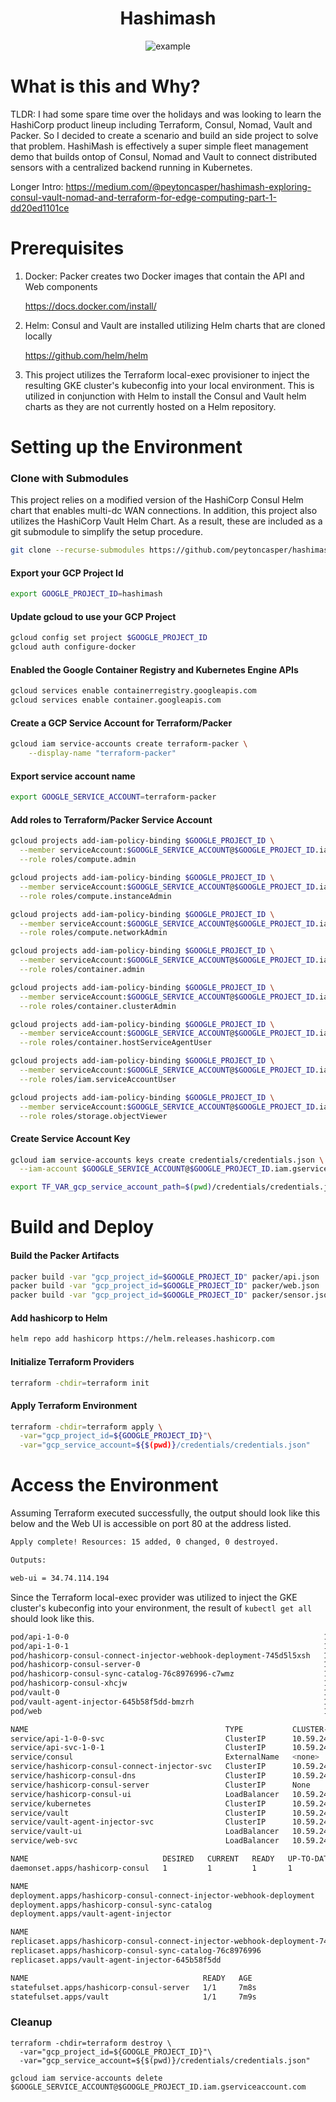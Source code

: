 <h1 align="center">Hashimash</h1>

<p align="center">
    <img align="center" src="docs/example.gif" alt="example"/>
</p>

# What is this and Why?

TLDR: I had some spare time over the holidays and was looking to learn the HashiCorp product lineup including Terraform, Consul, Nomad, Vault and Packer. So I decided to create a scenario and build an side project to solve that problem. HashiMash is effectively a super simple fleet management demo that builds ontop of Consul, Nomad and Vault to connect distributed sensors with a centralized backend running in Kubernetes.

Longer Intro: https://medium.com/@peytoncasper/hashimash-exploring-consul-vault-nomad-and-terraform-for-edge-computing-part-1-dd20ed1101ce

# Prerequisites

1. Docker: Packer creates two Docker images that contain the API and Web components

    https://docs.docker.com/install/

2. Helm: Consul and Vault are installed utilizing Helm charts that are cloned locally

    https://github.com/helm/helm
    
3. This project utilizes the Terraform local-exec provisioner to inject the resulting GKE cluster's kubeconfig into your 
local environment. This is utilized in conjunction with Helm to install the Consul and Vault helm charts as they are not 
currently hosted on a Helm repository. 

# Setting up the Environment

### Clone with Submodules
This project relies on a modified version of the HashiCorp Consul Helm chart that enables multi-dc WAN connections. 
In addition, this project also utilizes the HashiCorp Vault Helm Chart. As a result, these are included as a git submodule
to simplify the setup procedure.
```sh
git clone --recurse-submodules https://github.com/peytoncasper/hashimash
```

#### Export your GCP Project Id
```sh
export GOOGLE_PROJECT_ID=hashimash
```

#### Update gcloud to use your GCP Project
```sh
gcloud config set project $GOOGLE_PROJECT_ID
gcloud auth configure-docker
```

#### Enabled the Google Container Registry and Kubernetes Engine APIs

```sh
gcloud services enable containerregistry.googleapis.com
gcloud services enable container.googleapis.com
```

#### Create a GCP Service Account for Terraform/Packer
```sh
gcloud iam service-accounts create terraform-packer \
    --display-name "terraform-packer"
```

#### Export service account name 
```sh
export GOOGLE_SERVICE_ACCOUNT=terraform-packer
```

#### Add roles to Terraform/Packer Service Account
```sh
gcloud projects add-iam-policy-binding $GOOGLE_PROJECT_ID \
  --member serviceAccount:$GOOGLE_SERVICE_ACCOUNT@$GOOGLE_PROJECT_ID.iam.gserviceaccount.com \
  --role roles/compute.admin

gcloud projects add-iam-policy-binding $GOOGLE_PROJECT_ID \
  --member serviceAccount:$GOOGLE_SERVICE_ACCOUNT@$GOOGLE_PROJECT_ID.iam.gserviceaccount.com \
  --role roles/compute.instanceAdmin

gcloud projects add-iam-policy-binding $GOOGLE_PROJECT_ID \
  --member serviceAccount:$GOOGLE_SERVICE_ACCOUNT@$GOOGLE_PROJECT_ID.iam.gserviceaccount.com \
  --role roles/compute.networkAdmin

gcloud projects add-iam-policy-binding $GOOGLE_PROJECT_ID \
  --member serviceAccount:$GOOGLE_SERVICE_ACCOUNT@$GOOGLE_PROJECT_ID.iam.gserviceaccount.com \
  --role roles/container.admin

gcloud projects add-iam-policy-binding $GOOGLE_PROJECT_ID \
  --member serviceAccount:$GOOGLE_SERVICE_ACCOUNT@$GOOGLE_PROJECT_ID.iam.gserviceaccount.com \
  --role roles/container.clusterAdmin

gcloud projects add-iam-policy-binding $GOOGLE_PROJECT_ID \
  --member serviceAccount:$GOOGLE_SERVICE_ACCOUNT@$GOOGLE_PROJECT_ID.iam.gserviceaccount.com \
  --role roles/container.hostServiceAgentUser

gcloud projects add-iam-policy-binding $GOOGLE_PROJECT_ID \
  --member serviceAccount:$GOOGLE_SERVICE_ACCOUNT@$GOOGLE_PROJECT_ID.iam.gserviceaccount.com \
  --role roles/iam.serviceAccountUser

gcloud projects add-iam-policy-binding $GOOGLE_PROJECT_ID \
  --member serviceAccount:$GOOGLE_SERVICE_ACCOUNT@$GOOGLE_PROJECT_ID.iam.gserviceaccount.com \
  --role roles/storage.objectViewer
```

#### Create Service Account Key
```sh
gcloud iam service-accounts keys create credentials/credentials.json \
  --iam-account $GOOGLE_SERVICE_ACCOUNT@$GOOGLE_PROJECT_ID.iam.gserviceaccount.com

export TF_VAR_gcp_service_account_path=$(pwd)/credentials/credentials.json
```

# Build and Deploy

#### Build the Packer Artifacts
```sh
packer build -var "gcp_project_id=$GOOGLE_PROJECT_ID" packer/api.json
packer build -var "gcp_project_id=$GOOGLE_PROJECT_ID" packer/web.json
packer build -var "gcp_project_id=$GOOGLE_PROJECT_ID" packer/sensor.json
```
#### Add hashicorp to Helm
```sh
helm repo add hashicorp https://helm.releases.hashicorp.com
```

#### Initialize Terraform Providers
```sh
terraform -chdir=terraform init
```

#### Apply Terraform Environment
```sh
terraform -chdir=terraform apply \
  -var="gcp_project_id=${GOOGLE_PROJECT_ID}"\
  -var="gcp_service_account=${$(pwd)}/credentials/credentials.json"
```

# Access the Environment

Assuming Terraform executed successfully, the output should look like this below and the Web UI is accessible on port 80
at the address listed. 
```sh
Apply complete! Resources: 15 added, 0 changed, 0 destroyed.

Outputs:

web-ui = 34.74.114.194
```

Since the Terraform local-exec provider was utilized to inject the GKE cluster's kubeconfig into your environment, the 
result of `kubectl get all` should look like this.

```sh
pod/api-1-0-0                                                         1/1     Running   0          7m15s
pod/api-1-0-1                                                         1/1     Running   0          7m15s
pod/hashicorp-consul-connect-injector-webhook-deployment-745d5l5xsh   1/1     Running   0          7m8s
pod/hashicorp-consul-server-0                                         1/1     Running   2          7m7s
pod/hashicorp-consul-sync-catalog-76c8976996-c7wmz                    1/1     Running   1          7m8s
pod/hashicorp-consul-xhcjw                                            1/1     Running   0          6m18s
pod/vault-0                                                           1/1     Running   0          7m8s
pod/vault-agent-injector-645b58f5dd-bmzrh                             1/1     Running   0          7m8s
pod/web                                                               1/1     Running   0          7m15s

NAME                                            TYPE           CLUSTER-IP      EXTERNAL-IP             PORT(S)                                                                   AGE
service/api-1-0-0-svc                           ClusterIP      10.59.249.250   <none>                  80/TCP                                                                    7m16s
service/api-svc-1-0-1                           ClusterIP      10.59.240.7     <none>                  80/TCP                                                                    7m16s
service/consul                                  ExternalName   <none>          consul.service.consul   <none>                                                                    3m48s
service/hashicorp-consul-connect-injector-svc   ClusterIP      10.59.246.54    <none>                  443/TCP                                                                   7m8s
service/hashicorp-consul-dns                    ClusterIP      10.59.243.148   <none>                  53/TCP,53/UDP                                                             7m8s
service/hashicorp-consul-server                 ClusterIP      None            <none>                  8500/TCP,8301/TCP,8301/UDP,8302/TCP,8302/UDP,8300/TCP,8600/TCP,8600/UDP   7m8s
service/hashicorp-consul-ui                     LoadBalancer   10.59.245.90    104.196.168.184         80:31108/TCP                                                              7m8s
service/kubernetes                              ClusterIP      10.59.240.1     <none>                  443/TCP                                                                   8m42s
service/vault                                   ClusterIP      10.59.242.60    <none>                  8200/TCP,8201/TCP                                                         7m9s
service/vault-agent-injector-svc                ClusterIP      10.59.240.61    <none>                  443/TCP                                                                   7m9s
service/vault-ui                                LoadBalancer   10.59.249.39    35.231.182.95           8200:31442/TCP                                                            7m9s
service/web-svc                                 LoadBalancer   10.59.245.44    34.74.114.194           80:30134/TCP                                                              7m15s

NAME                              DESIRED   CURRENT   READY   UP-TO-DATE   AVAILABLE   NODE SELECTOR   AGE
daemonset.apps/hashicorp-consul   1         1         1       1            1           <none>          7m8s

NAME                                                                   READY   UP-TO-DATE   AVAILABLE   AGE
deployment.apps/hashicorp-consul-connect-injector-webhook-deployment   1/1     1            1           7m8s
deployment.apps/hashicorp-consul-sync-catalog                          1/1     1            1           7m8s
deployment.apps/vault-agent-injector                                   1/1     1            1           7m9s

NAME                                                                              DESIRED   CURRENT   READY   AGE
replicaset.apps/hashicorp-consul-connect-injector-webhook-deployment-745d58fcb4   1         1         1       7m8s
replicaset.apps/hashicorp-consul-sync-catalog-76c8976996                          1         1         1       7m8s
replicaset.apps/vault-agent-injector-645b58f5dd                                   1         1         1       7m9s

NAME                                       READY   AGE
statefulset.apps/hashicorp-consul-server   1/1     7m8s
statefulset.apps/vault                     1/1     7m9s
```

### Cleanup

```
terraform -chdir=terraform destroy \
  -var="gcp_project_id=${GOOGLE_PROJECT_ID}"\
  -var="gcp_service_account=${$(pwd)}/credentials/credentials.json"
```

```
gcloud iam service-accounts delete $GOOGLE_SERVICE_ACCOUNT@$GOOGLE_PROJECT_ID.iam.gserviceaccount.com
```
